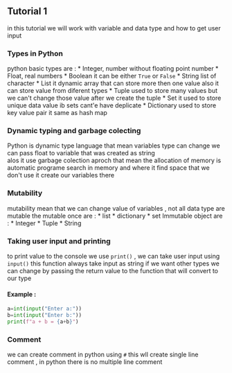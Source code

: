 ## Tutorial 1
in this tutorial we will work with variable and data type and how to get user input

### Types in Python
python basic types are :
    * Integer, number without floating point number
    * Float, real numbers 
    * Boolean it can be either `True` or `False`
    * String list of character
    * List it dynamic array that can store more then one value also it can store value from diferent types 
    * Tuple used to store many values but we can't change those value after we create the tuple
    * Set it used to store unique data value ib sets cant'e have deplicate
    * Dictionary used to store key value pair it same as hash map
### Dynamic typing and garbage colecting
Python is dynamic type language that mean variables type can change we can pass float to variable that was created as string  
alos it use garbage colection aproch that mean the allocation of memory is automatic programe search in memory and where it find space that we don't use it create our variables there
### Mutability
mutability mean that we can change value of variables , not all data type are mutable the mutable once are :
    * list
    * dictionary
    * set
Immutable object are :
    * Integer
    * Tuple
    * String
### Taking user input and printing
to print value to the console we use `print()` , we can take user input using `input()` this function always take input as string if we want other types we can change by passing the return value to the function that will convert to our type
#### Example :
```Python
a=int(input("Enter a:"))
b=int(input("Enter b:"))
print(f"a + b = {a+b}")
```
### Comment 
we can create comment in python using `#` this wll create single line comment , in python there is no multiple line comment
